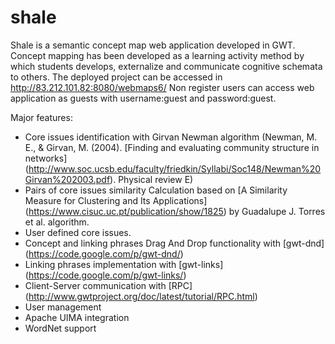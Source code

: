shale
=====

Shale is a semantic concept map web application developed in GWT. Concept mapping has been developed as
a learning activity method by which students develops, externalize and communicate cognitive schemata to others. The deployed project can be accessed in http://83.212.101.82:8080/webmaps6/ Non register users can access web application as guests with username:guest and password:guest.

Major features:
* Core issues identification with Girvan Newman algorithm (Newman, M. E., & Girvan, M. (2004). [Finding and evaluating community structure in networks] (http://www.soc.ucsb.edu/faculty/friedkin/Syllabi/Soc148/Newman%20Girvan%202003.pdf). Physical review E)
* Pairs of core issues similarity Calculation based on  [A Similarity Measure for Clustering and Its Applications] (https://www.cisuc.uc.pt/publication/show/1825) by Guadalupe J. Torres et al. algorithm.
* User defined core issues.
* Concept and linking phrases Drag And Drop functionality with [gwt-dnd] (https://code.google.com/p/gwt-dnd/)
* Linking phrases implementation with [gwt-links] (https://code.google.com/p/gwt-links/)
* Client-Server communication with [RPC] (http://www.gwtproject.org/doc/latest/tutorial/RPC.html)
* User management 
* Apache UIMA integration
* WordNet support
